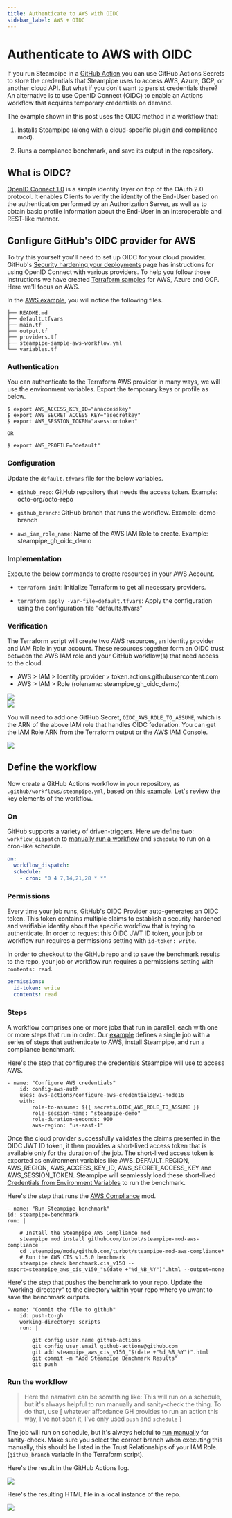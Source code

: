 ```yaml
---
title: Authenticate to AWS with OIDC
sidebar_label: AWS + OIDC
---
```


# Authenticate to AWS with OIDC

If you run Steampipe in a [GitHub Action](https://steampipe.io/docs/integrations/github_action) you can use GitHub Actions Secrets to store the credentials that Steampipe uses to access AWS, Azure, GCP, or another cloud API. But what if you don't want to persist credentials there? An alternative is to use OpenID Connect (OIDC) to enable an Actions workflow that acquires temporary credentials on demand.

The example shown in this post uses the OIDC method in a workflow that:

1. Installs Steampipe (along with a cloud-specific plugin and compliance mod).

2. Runs a compliance benchmark, and save its output in the repository.

## What is OIDC?

[OpenID Connect 1.0](https://openid.net/specs/openid-connect-core-1_0.html) is a simple identity layer on top of the OAuth 2.0 protocol. It enables Clients to verify the identity of the End-User based on the authentication performed by an Authorization Server, as well as to obtain basic profile information about the End-User in an interoperable and REST-like manner.

<!-- If the official definition didn't help, here is a simplified [video](https://youtu.be/t18YB3xDfXI) for better understanding. -->

## Configure GitHub's OIDC provider for AWS

To try this yourself you'll need to set up OIDC for your cloud provider. GitHub's [Security hardening your deployments](https://docs.github.com/en/actions/deployment/security-hardening-your-deployments) page has instructions for using OpenID Connect with various providers. To help you follow those instructions we have created [Terraform samples](https://github.com/turbot/steampipe-samples/tree/main/all/github-actions-oidc) for AWS, Azure and GCP. Here we'll focus on AWS.

In the [AWS example](https://github.com/turbot/steampipe-samples/tree/main/all/github-actions-oidc/aws), you will notice the following files.
```
├── README.md
├── default.tfvars
├── main.tf
├── output.tf
├── providers.tf
├── steampipe-sample-aws-workflow.yml
└── variables.tf
```

### Authentication

You can authenticate to the Terraform AWS provider in many ways, we will use the environment variables. Export the temporary keys or profile as below.

```
$ export AWS_ACCESS_KEY_ID="anaccesskey"
$ export AWS_SECRET_ACCESS_KEY="asecretkey"
$ export AWS_SESSION_TOKEN="asessiontoken"

OR 

$ export AWS_PROFILE="default"
```

### Configuration

Update the `default.tfvars` file for the below variables.

* `github_repo`: GitHub repository that needs the access token. Example: octo-org/octo-repo

* `github_branch`: GitHub branch that runs the workflow. Example: demo-branch

* `aws_iam_role_name`: Name of the AWS IAM Role to create. Example: steampipe_gh_oidc_demo

### Implementation

Execute the below commands to create resources in your AWS Account.

* `terraform init`: Initialize Terraform to get all necessary providers.

* `terraform apply -var-file=default.tfvars`: Apply the configuration using the configuration file "defaults.tfvars"

### Verification

The Terraform script will create two AWS resources, an Identity provider and IAM Role in your account. These resources together form an OIDC trust between the AWS IAM role and your GitHub workflow(s) that need access to the cloud.

* AWS > IAM > Identity provider > token.actions.githubusercontent.com
* AWS > IAM > Role (rolename: steampipe_gh_oidc_demo)

<div style={{"marginTop":"2em", "marginBottom":"2em", "borderStyle":"solid", "borderWidth":"1px", "borderColor":"#f3f1ef"}}>
  <img src="/images/blog/2022-12-gh-oidc/identity-provider.png" />
</div>

<div style={{"marginTop":"2em", "marginBottom":"2em", "borderStyle":"solid", "borderWidth":"1px", "borderColor":"#f3f1ef"}}>
  <img src="/images/blog/2022-12-gh-oidc/oidc-iam-role.png" />
</div>

You will need to add one GitHub Secret, `OIDC_AWS_ROLE_TO_ASSUME`, which is the ARN of the above IAM role that handles OIDC federation. You can get the IAM Role ARN from the Terraform output or the AWS IAM Console.
<div style={{"marginTop":"2em", "marginBottom":"2em", "borderStyle":"solid", "borderWidth":"1px", "borderColor":"#f3f1ef"}}>
  <img src="/images/blog/2022-12-gh-oidc/gh-secret.png" />
</div>

## Define the workflow

Now create a GitHub Actions workflow in your repository, as `.github/workflows/steampipe.yml`, based on [this example](https://github.com/turbot/steampipe-samples/blob/main/all/github-actions-oidc/aws/steampipe-sample-aws-workflow.yml). Let's review the key elements of the workflow.

### On

GitHub supports a variety of driven-triggers. Here we define two: `workflow_dispatch` to [manually run a workflow](https://docs.github.com/en/actions/managing-workflow-runs/manually-running-a-workflow) and `schedule` to run on a cron-like schedule.

```yaml
on:
  workflow_dispatch:
  schedule:
    - cron: "0 4 7,14,21,28 * *"
```

### Permissions

Every time your job runs, GitHub's OIDC Provider auto-generates an OIDC token. This token contains multiple claims to establish a security-hardened and verifiable identity about the specific workflow that is trying to authenticate. In order to request this OIDC JWT ID token, your job or workflow run requires a permissions setting with `id-token: write`.

In order to checkout to the GitHub repo and to save the benchmark results to the repo, your job or workflow run requires a permissions setting with `contents: read`.

```yaml
permissions:
  id-token: write
  contents: read
```

### Steps

A workflow comprises one or more jobs that run in parallel, each with one or more steps that run in order. Our [example](https://github.com/turbot/steampipe-samples/blob/main/all/github-actions-oidc/aws/steampipe-sample-aws-workflow.yml#L14) defines a single job with a series of steps that authenticate to AWS, install Steampipe, and run a compliance benchmark.

Here's the step that configures the credentials Steampipe will use to access AWS.

```
- name: "Configure AWS credentials"
	id: config-aws-auth
	uses: aws-actions/configure-aws-credentials@v1-node16
	with:
		role-to-assume: ${{ secrets.OIDC_AWS_ROLE_TO_ASSUME }}
		role-session-name: "steampipe-demo"
		role-duration-seconds: 900
		aws-region: "us-east-1" 
```

Once the cloud provider successfully validates the claims presented in the OIDC JWT ID token, it then provides a short-lived  access token that is available only for the duration of the job. The short-lived access token is exported as environment variables like AWS_DEFAULT_REGION, AWS_REGION, AWS_ACCESS_KEY_ID, AWS_SECRET_ACCESS_KEY and AWS_SESSION_TOKEN.
Steampipe will seamlessly load these short-lived [Credentials from Environment Variables](https://hub.steampipe.io/plugins/turbot/aws#credentials-from-environment-variables) to run the benchmark.

Here's the step that runs the [AWS Compliance](https://hub.steampipe.io/mods/turbot/aws_compliance) mod.

```
- name: "Run Steampipe benchmark"
id: steampipe-benchmark
run: |

	# Install the Steampipe AWS Compliance mod
	steampipe mod install github.com/turbot/steampipe-mod-aws-compliance 
	cd .steampipe/mods/github.com/turbot/steampipe-mod-aws-compliance*
	# Run the AWS CIS v1.5.0 benchmark
	steampipe check benchmark.cis_v150 --export=steampipe_aws_cis_v150_"$(date +"%d_%B_%Y")".html --output=none
```

Here's the step that pushes the benchmark to your repo. Update the "working-directory" to the directory within your repo where yo uwant to save the benchmark outputs.

```
- name: "Commit the file to github"
	id: push-to-gh
	working-directory: scripts
	run: |

		git config user.name github-actions
		git config user.email github-actions@github.com
		git add steampipe_aws_cis_v150_"$(date +"%d_%B_%Y")".html 
		git commit -m "Add Steampipe Benchmark Results"
		git push
```

### Run the workflow

> Here the narrative can be something like: This will run on a schedule, but it's always helpful to run manually and sanity-check the thing. To do that, use [ whatever affordance GH provides to run an action this way, I've not seen it, I've only used `push` and `schedule` ]

The job will run on schedule, but it's always helpful to [run manually](https://docs.github.com/en/actions/managing-workflow-runs/manually-running-a-workflow) for sanity-check. Make sure you select the correct branch when executing this manually, this should be listed in the Trust Relationships of your IAM Role. (`github_branch` variable in the Terraform script).

Here's the result in the GitHub Actions log.

<div style={{"marginTop":"2em", "marginBottom":"2em", "borderStyle":"solid", "borderWidth":"1px", "borderColor":"#f3f1ef"}}>
  <img src="/images/blog/2022-12-gh-oidc/save-gh-run.png" />
</div>

Here's the resulting HTML file in a local instance of the repo.

<div style={{"marginTop":"2em", "marginBottom":"2em", "borderStyle":"solid", "borderWidth":"1px", "borderColor":"#f3f1ef"}}>
  <img src="/images/blog/2022-12-gh-oidc/savedbenchmarks.png" />
</div>
